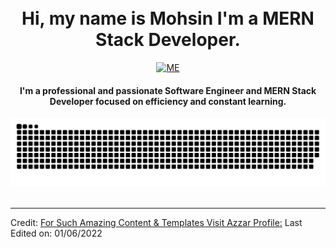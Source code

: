 <div align="center">
<h1 align="center"><br>Hi, my name is Mohsin
I'm a MERN Stack Developer.</h1>

</div>

<div align="center">
  <a href="https://github.com/iamohsin">
  <img  src="[./Profile.png](https://avatars.githubusercontent.com/u/59395132?v=4)"
       alt="ME" /></a>
</div>
<h4 align="center">
I'm a professional and passionate Software Engineer and MERN Stack Developer focused on efficiency and constant learning.</h4>

<div align="center">
  <a href="https://github.com/iamohsin">
  <img  src="https://github.com/1999AZZAR/1999AZZAR/blob/main/resources/img/grid-snake.svg"
       alt="snake" /></a>
</div>

<br>


 

------
Credit: [For Such Amazing Content & Templates Visit Azzar Profile:](https://github.com/1999azzar)
Last Edited on: 01/06/2022
